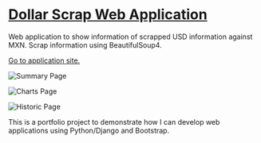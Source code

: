 # [Dollar Scrap Web Application](https://dollar-web-app.herokuapp.com/)

Web application to show information of scrapped USD information against MXN. Scrap information using BeautifulSoup4.

[Go to application site.](https://dollar-web-app.herokuapp.com/)

![Summary Page](https://agora-file-storage-prod.s3.us-west-1.amazonaws.com/profile/portfolio/thumbnail/3b69ccf9a82d8eff32043b1543a2340d?response-content-disposition=inline%3B%20filename%3D%22image_original%22%3B%20filename%2A%3Dutf-8%27%27image_original&X-Amz-Security-Token=IQoJb3JpZ2luX2VjEI7%2F%2F%2F%2F%2F%2F%2F%2F%2F%2FwEaCXVzLXdlc3QtMSJIMEYCIQC9p4dYZW6kcZSXQEny2gbUsExiQ%2BNkNFS9DlNQJC6neQIhAIgyi9rWKCV4HF7IeG2iKDjksWwNcyFfIhyW7I7MY%2FbUKvQDCJb%2F%2F%2F%2F%2F%2F%2F%2F%2F%2FwEQABoMNzM5OTM5MTczODE5IgxNZ0qXkEkMZIxYOcEqyAMU5%2FifsY0634msGv5rjOW7YCfD3z7YkkPjrR1mE2lPGIufBDzvHAJbMjc5Mhs1NP%2B%2BwpzNyDJ4ov9sjAIFdXZxYjFsnM6J1wsaR3Rhhgk0qX1XwEy4%2FXMuJjOn6QGjGlOeyCDy87yDUUPPl7XMU%2BEl5n2W32f7AjmnBvkiFB4VqEXQcCQGgjBmd63viclqSYRf3es6ZO0a5owXN6D6XniBu%2Fp2mwbKRcnEXQhfvUeKbYCnPpX0IVgONvZNzGW4T9FiDWbKaiOfExeltqTKvGCrv1QJJtFCQRpywwqHvYLkHUN0Zl%2BtEBBL%2BgivYEFHAM7c2LCLglb%2BQGTcddcb9W0FzKzyia8QxQKz8WBsf1wP7nAGn7r5w2NKCeWkQcIAdHDzm48l2krncWcabRGM7%2BNxYNWPLkg8q2W1e8jhN4YBwjdRZ7BL4nB8uevFiLON53IM4Vp6hyCCHft4KYVlqV39lHtuma0ylReS8trko%2FN50TZoDtxbEcjUyZw0mJFc2sDGtmcgT5jXDpazSDxFekTH%2BQVbrufGk6w2YZxv26Oh0RQ7cQRWUHU0wdxHHnJtmiIR4Qvj94vDtcyGyDaJ%2Fdna%2BitPg6JAHvcwnuDAgQY66wEVXf0NtE4m%2FxLH1vN5dcAe0gdEtHEKGET3OtyoyPH19MwcgKNfD%2BkvUPMTZzTGxOvHdVZUJxApla%2BoOaVET2zj0hu1yrAKK58Gz%2B3%2BBSR4F64LvmeHVQCmHLEPagB3qinNoTvVa1XBxgyoDd7W5HgpZv2hs5ZellZ39WB1Hwfx9okro6jNaMOnJfJvDXpMJPY4D%2FYt%2BQ5%2BNcrxVcttTA8LLquk6%2FQsfUMc%2FrIdkxbx3G%2BJ%2BGOnqBUScHeeHAkVXp8w6sZyM3ls89DTPkYMRzhWwFLj0pUBAcwrUuzsqAu0Fc9jaQ2thj1I59A%2B&X-Amz-Algorithm=AWS4-HMAC-SHA256&X-Amz-Date=20210220T003138Z&X-Amz-SignedHeaders=host&X-Amz-Expires=900&X-Amz-Credential=ASIA2YR6PYW5WQVVUSMI%2F20210220%2Fus-west-1%2Fs3%2Faws4_request&X-Amz-Signature=f50a83897f85f0112a65190934201e32acd28552591fd2625c948c43fd712217)

![Charts Page](https://agora-file-storage-prod.s3.us-west-1.amazonaws.com/profile/portfolio/thumbnail/9a7411ab641563c1fc55afe0aed80d7c?response-content-disposition=inline%3B%20filename%3D%22image_original%22%3B%20filename%2A%3Dutf-8%27%27image_original&X-Amz-Security-Token=IQoJb3JpZ2luX2VjEI%2F%2F%2F%2F%2F%2F%2F%2F%2F%2F%2FwEaCXVzLXdlc3QtMSJGMEQCIHOJ8olpnMq8aWqv5rRqSUZTH5GVUaf57qnorLuKlq%2FpAiA%2FU3cBToJNf2a%2F4%2Fe0eASLpeEkPBebu6wUCYfBjQToDyr0AwiX%2F%2F%2F%2F%2F%2F%2F%2F%2F%2F8BEAAaDDczOTkzOTE3MzgxOSIMXvqpHbk5m%2BGZ2GKNKsgD1KZeortu9yqgJmOyes%2Fp4fToVk6PN4guE593d9E4yalFUKgSFnE1jJZVv2nBZhUksqgyTUC%2FyJUx6%2FPQya3cewY41XM02tlWgtMZ5SrbL4xUgR00GlDDg69Z%2FoBl3bqWnZulrQS%2FWvjIlkNJDi6cDpPd6PUHjuTW%2BiDud8S5N94Nfc9qpA5CnvDqDcY5aDNh4kOKso3nIKyNrKrcfxAYeePNt5%2FrDWH515%2B0MYksz8bbbTtIFQhNiDu9AWj5sWWDsU2m45qHoAxp1wf39QKO8OnGj62TNILtuV59LTWV3iYZyzoHDV8em6HEbxtkRDWuCRX1mUF45cHPHiDS5KdtVrpi%2BmgEm%2F0g3yxeKyC6prJ27W752zIryBVtCrXZQLS2wlV9OqlR1J3WuBbtjrScFTyl3vnPNaVhGGJyxrDjNNcui%2Bzec26A831HAux5NGY3dlmTWbJertH17RQs%2FXySdWAigZ2k%2BhzoqeDlVNKbwRikqGpm0lVu8egZDOt7Csmu4SFbfn6OPi%2FQg6aBuVoLgYmy7jz4OYJ1Sfg6Dyfxiz0NJhU0iIs6ade1cPyMRJubUP30wtNtRphiRCO3u7A6XVPCUGQ3VsdJMO34wIEGOu0BSa%2FQKraIo55iPWvo0sxndfEfUG1n8Y%2FMDqmJfGYWZqreg7rJUSdW%2FAjGc%2FTMWIPQD2vZ%2B9iNAGqOvCJf3PSOAr%2BOWhbm%2Fims29wq%2BPCiAmjFRQBI75zUlBPQHo923BXsLMFJUWoMvgOkIrpSmHEMxXLiPwVOtUj5XcIiyuLiuj8dxE3IZnP%2BB5njKOFOkuervjfxLsyYf7LW%2B7sPWwMwtfXVVQyz7fVuAjL%2BDG8XIuZb%2FVEbBiihlVp5FYXjVeg7EFzLXLlLabKccEO3CQzZHDbQX0WX4v%2F3HbkPDVGNoPpe%2By%2BSwPR%2FACVuRI18&X-Amz-Algorithm=AWS4-HMAC-SHA256&X-Amz-Date=20210220T003215Z&X-Amz-SignedHeaders=host&X-Amz-Expires=900&X-Amz-Credential=ASIA2YR6PYW56QWU3PWE%2F20210220%2Fus-west-1%2Fs3%2Faws4_request&X-Amz-Signature=4c4cd8eac1128ba31055dcdb9a024580a4045d1e144d201084146a853b246d54)

![Historic Page](https://agora-file-storage-prod.s3.us-west-1.amazonaws.com/profile/portfolio/thumbnail/545409ef57598cf8a11e9864170525d6?response-content-disposition=inline%3B%20filename%3D%22image_original%22%3B%20filename%2A%3Dutf-8%27%27image_original&X-Amz-Security-Token=IQoJb3JpZ2luX2VjEI7%2F%2F%2F%2F%2F%2F%2F%2F%2F%2FwEaCXVzLXdlc3QtMSJIMEYCIQC9p4dYZW6kcZSXQEny2gbUsExiQ%2BNkNFS9DlNQJC6neQIhAIgyi9rWKCV4HF7IeG2iKDjksWwNcyFfIhyW7I7MY%2FbUKvQDCJb%2F%2F%2F%2F%2F%2F%2F%2F%2F%2FwEQABoMNzM5OTM5MTczODE5IgxNZ0qXkEkMZIxYOcEqyAMU5%2FifsY0634msGv5rjOW7YCfD3z7YkkPjrR1mE2lPGIufBDzvHAJbMjc5Mhs1NP%2B%2BwpzNyDJ4ov9sjAIFdXZxYjFsnM6J1wsaR3Rhhgk0qX1XwEy4%2FXMuJjOn6QGjGlOeyCDy87yDUUPPl7XMU%2BEl5n2W32f7AjmnBvkiFB4VqEXQcCQGgjBmd63viclqSYRf3es6ZO0a5owXN6D6XniBu%2Fp2mwbKRcnEXQhfvUeKbYCnPpX0IVgONvZNzGW4T9FiDWbKaiOfExeltqTKvGCrv1QJJtFCQRpywwqHvYLkHUN0Zl%2BtEBBL%2BgivYEFHAM7c2LCLglb%2BQGTcddcb9W0FzKzyia8QxQKz8WBsf1wP7nAGn7r5w2NKCeWkQcIAdHDzm48l2krncWcabRGM7%2BNxYNWPLkg8q2W1e8jhN4YBwjdRZ7BL4nB8uevFiLON53IM4Vp6hyCCHft4KYVlqV39lHtuma0ylReS8trko%2FN50TZoDtxbEcjUyZw0mJFc2sDGtmcgT5jXDpazSDxFekTH%2BQVbrufGk6w2YZxv26Oh0RQ7cQRWUHU0wdxHHnJtmiIR4Qvj94vDtcyGyDaJ%2Fdna%2BitPg6JAHvcwnuDAgQY66wEVXf0NtE4m%2FxLH1vN5dcAe0gdEtHEKGET3OtyoyPH19MwcgKNfD%2BkvUPMTZzTGxOvHdVZUJxApla%2BoOaVET2zj0hu1yrAKK58Gz%2B3%2BBSR4F64LvmeHVQCmHLEPagB3qinNoTvVa1XBxgyoDd7W5HgpZv2hs5ZellZ39WB1Hwfx9okro6jNaMOnJfJvDXpMJPY4D%2FYt%2BQ5%2BNcrxVcttTA8LLquk6%2FQsfUMc%2FrIdkxbx3G%2BJ%2BGOnqBUScHeeHAkVXp8w6sZyM3ls89DTPkYMRzhWwFLj0pUBAcwrUuzsqAu0Fc9jaQ2thj1I59A%2B&X-Amz-Algorithm=AWS4-HMAC-SHA256&X-Amz-Date=20210220T003217Z&X-Amz-SignedHeaders=host&X-Amz-Expires=899&X-Amz-Credential=ASIA2YR6PYW5WQVVUSMI%2F20210220%2Fus-west-1%2Fs3%2Faws4_request&X-Amz-Signature=5fb9319d7231b9df296a943e3533206ba3fdd1316eaca11ad8c73c889bd35fa9)

This is a portfolio project to demonstrate how I can develop web applications using Python/Django and Bootstrap.